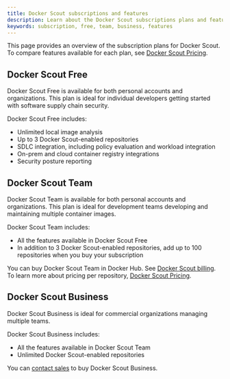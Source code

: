 ```yaml
---
title: Docker Scout subscriptions and features
description: Learn about the Docker Scout subscriptions plans and features
keywords: subscription, free, team, business, features
---
```


This page provides an overview of the subscription plans for Docker Scout. To compare features available for each plan, see [Docker Scout Pricing](https://docker.com/products/docker-scout).

## Docker Scout Free 

Docker Scout Free is available for both personal accounts and organizations. This plan is ideal for individual developers getting started with software supply chain security.

Docker Scout Free includes:

- Unlimited local image analysis
- Up to 3 Docker Scout-enabled repositories
- SDLC integration, including policy evaluation and workload integration
- On-prem and cloud container registry integrations
- Security posture reporting

## Docker Scout Team

Docker Scout Team is available for both personal accounts and organizations. This plan is ideal for development teams developing and maintaining multiple container images.

Docker Scout Team includes:

- All the features available in Docker Scout Free
- In addition to 3 Docker Scout-enabled repositories, add up to 100 repositories when you buy your subscription

You can buy Docker Scout Team in Docker Hub. See [Docker Scout billing](../billing/scout-billing.md). To learn more about pricing per repository, [Docker Scout Pricing](https://www.docker.com/products/docker-scout/).

## Docker Scout Business

Docker Scout Business is ideal for commercial organizations managing multiple teams. 

Docker Scout Business includes:

- All the features available in Docker Scout Team
- Unlimited Docker Scout-enabled repositories

You can [contact sales](https://www.docker.com/products/docker-scout/) to buy Docker Scout Business.
